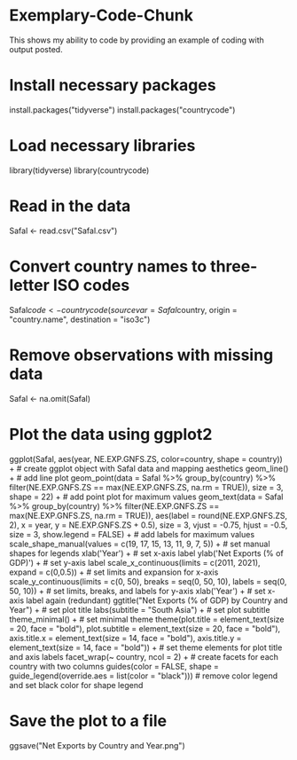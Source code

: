 # Exemplary-Code-Chunk
This shows my ability to code by providing an example of coding with output posted. 

# Install necessary packages
install.packages("tidyverse")
install.packages("countrycode")

# Load necessary libraries
library(tidyverse)
library(countrycode)

# Read in the data
Safal <- read.csv("Safal.csv")

# Convert country names to three-letter ISO codes
Safal$code <- countrycode(sourcevar = Safal$country, origin = "country.name", destination = "iso3c")

# Remove observations with missing data
Safal <- na.omit(Safal)

# Plot the data using ggplot2
ggplot(Safal, aes(year, NE.EXP.GNFS.ZS, color=country, shape = country)) + # create ggplot object with Safal data and mapping aesthetics
  geom_line() + # add line plot
  geom_point(data = Safal %>% group_by(country) %>% 
               filter(NE.EXP.GNFS.ZS == max(NE.EXP.GNFS.ZS, na.rm = TRUE)),
             size = 3, shape = 22) + # add point plot for maximum values
  geom_text(data = Safal %>% group_by(country) %>% 
              filter(NE.EXP.GNFS.ZS == max(NE.EXP.GNFS.ZS, na.rm = TRUE)), aes(label = round(NE.EXP.GNFS.ZS, 2), 
    x = year, y = NE.EXP.GNFS.ZS + 0.5), size = 3, vjust = -0.75, hjust = -0.5, size = 3, show.legend = FALSE) + # add labels for maximum values
  scale_shape_manual(values = c(19, 17, 15, 13, 11, 9, 7, 5)) + # set manual shapes for legends
  xlab('Year') + # set x-axis label
  ylab('Net Exports (% of GDP)') + # set y-axis label
  scale_x_continuous(limits = c(2011, 2021), expand = c(0,0.5)) + # set limits and expansion for x-axis
  scale_y_continuous(limits = c(0, 50), breaks = seq(0, 50, 10), labels = seq(0, 50, 10)) + # set limits, breaks, and labels for y-axis
  xlab('Year') + # set x-axis label again (redundant)
  ggtitle("Net Exports (% of GDP) by Country and Year") + # set plot title
  labs(subtitle = "South Asia") + # set plot subtitle
  theme_minimal() + # set minimal theme
  theme(plot.title = element_text(size = 20, face = "bold"), 
        plot.subtitle = element_text(size = 20, face = "bold"),
        axis.title.x = element_text(size = 14, face = "bold"),
        axis.title.y = element_text(size = 14, face = "bold")) + # set theme elements for plot title and axis labels
  facet_wrap(~ country, ncol = 2) + # create facets for each country with two columns
  guides(color = FALSE, shape = guide_legend(override.aes = list(color = "black"))) # remove color legend and set black color for shape legend

# Save the plot to a file
ggsave("Net Exports by Country and Year.png")

